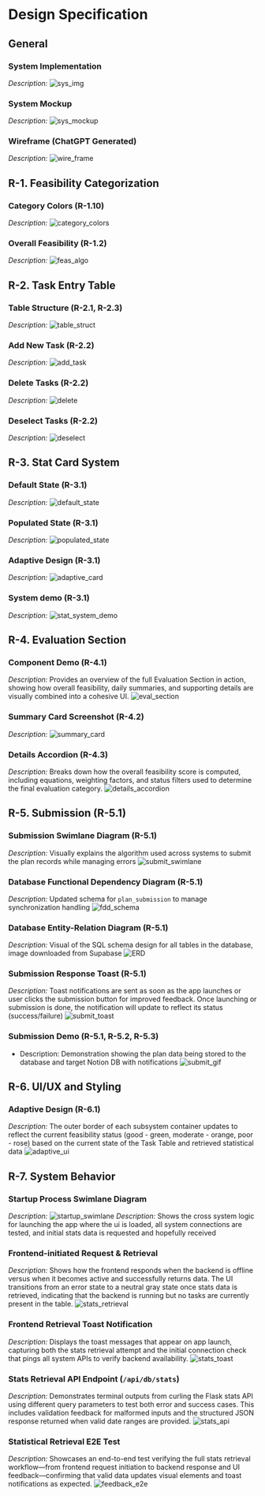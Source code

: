 # Design Specification

## General
### System Implementation
_Description:_ 
![sys_img](https://github.com/user-attachments/assets/e51df439-18e9-4a12-9e28-2dafd4680bbd)

### System Mockup
_Description:_ 
![sys_mockup](https://github.com/user-attachments/assets/c2764c9d-7343-4896-9c93-38e93a42dbbd)

### Wireframe (ChatGPT Generated)
_Description:_ 
![wire_frame](https://github.com/user-attachments/assets/e3c29276-e320-4ce3-b47d-7ec9d0fdc9e8)


## R-1. Feasibility Categorization
###  Category Colors (R-1.10)
_Description:_ 
![category_colors](https://github.com/user-attachments/assets/841d9234-aec4-4563-adfd-9bb6d9592245)

### Overall Feasibility (R-1.2)
_Description:_ 
![feas_algo]()


## R-2. Task Entry Table
### Table Structure (R-2.1, R-2.3)
_Description:_ 
![table_struct](https://github.com/user-attachments/assets/03f35ac5-3d4b-4cd0-a318-3e116ff8a3f2)

### Add New Task (R-2.2)
_Description:_ 
![add_task](https://github.com/user-attachments/assets/797681b5-b745-4cd4-b33f-50f6356326e2)

### Delete Tasks (R-2.2)
_Description:_ 
![delete](https://github.com/user-attachments/assets/3ac9f21d-8127-497e-8dd8-5ffc154458c1)

### Deselect Tasks (R-2.2)
_Description:_ 
![deselect](https://github.com/user-attachments/assets/2aa28230-b321-468b-abf2-e292568b422e)


## R-3. Stat Card System
### Default State (R-3.1)
_Description:_ 
![default_state](https://github.com/user-attachments/assets/9efa3a1f-ad64-47f7-9c2b-b2935ec092a0)

### Populated State (R-3.1)
_Description:_ 
![populated_state](https://github.com/user-attachments/assets/c0f22886-612f-4bf6-a314-4350565cd929)

### Adaptive Design (R-3.1)
_Description:_ 
![adaptive_card](https://github.com/user-attachments/assets/f0efacd3-aa43-4b2c-b767-a3947097d36c)

### System demo (R-3.1)
_Description:_ 
![stat_system_demo](https://github.com/user-attachments/assets/bc1c7eea-5a74-406e-872d-557591296ec5)

## R-4. Evaluation Section
### Component Demo (R-4.1)
_Description:_ Provides an overview of the full Evaluation Section in action, showing how overall feasibility, daily summaries, and supporting details are visually combined into a cohesive UI.
![eval_section](https://github.com/user-attachments/assets/be3f6bf4-71e1-4316-b0c0-254570566a1a)

### Summary Card Screenshot (R-4.2)
_Description:_
![summary_card](https://github.com/user-attachments/assets/3f391299-6827-4d44-9f29-3f425b1c4f51)

### Details Accordion (R-4.3)
_Description:_ Breaks down how the overall feasibility score is computed, including equations, weighting factors, and status filters used to determine the final evaluation category.
![details_accordion](https://github.com/user-attachments/assets/7d251851-73c2-4c49-888a-00388da765c7)


## R-5. Submission (R-5.1)
### Submission Swimlane Diagram (R-5.1)
_Description:_ Visually explains the algorithm used across systems to submit the plan records while managing errors
![submit_swimlane](https://github.com/user-attachments/assets/af1c8506-b8b6-4aa8-b8bc-66a486e7e5e2)

### Database Functional Dependency Diagram (R-5.1)
_Description:_ Updated schema for `plan_submission` to manage synchronization handling
![fdd_schema](https://github.com/user-attachments/assets/7859ea2f-b201-4494-9fe5-1e8cd48e95ba)

### Database Entity-Relation Diagram (R-5.1)
_Description:_ Visual of the SQL schema design for all tables in the database, image downloaded from Supabase
![ERD](https://github.com/user-attachments/assets/3a40b385-7ad4-4929-91fb-6de27db65087)

### Submission Response Toast (R-5.1)
_Description:_ Toast notifications are sent as soon as the app launches or user clicks the submission button for improved feedback. Once launching or submission is done, the notification will update to reflect its status (success/failure)
![submit_toast](https://github.com/user-attachments/assets/6df78f6c-7f8e-4c14-b43f-25c8c500fa9e)

### Submission Demo (R-5.1, R-5.2, R-5.3)
- Description: Demonstration showing the plan data being stored to the database and target Notion DB with notifications
![submit_gif](https://github.com/user-attachments/assets/c5f0720c-d734-42c3-827e-fa74ef04c224)

## R-6. UI/UX and Styling
### Adaptive Design (R-6.1)
_Description:_ The outer border of each subsystem container updates to reflect the current feasibility status (good - green, moderate - orange, poor - rose) based on the current state of the Task Table and retrieved statistical data
![adaptive_ui](https://github.com/user-attachments/assets/1b1b515d-7a8a-4050-9cf3-5f7494550ef3)

## R-7. System Behavior
### Startup Process Swimlane Diagram
_Description:_ 
![startup_swimlane](https://github.com/user-attachments/assets/76e31c5a-2130-40e6-b420-51ccab094d43)
_Description:_ Shows the cross system logic for launching the app where the ui is loaded, all system connections are tested, and initial stats data is requested and hopefully received

### Frontend-initiated Request & Retrieval
_Description:_ Shows how the frontend responds when the backend is offline versus when it becomes active and successfully returns data. The UI transitions from an error state to a neutral gray state once stats data is retrieved, indicating that the backend is running but no tasks are currently present in the table.
![stats_retrieval](https://github.com/user-attachments/assets/4a2bbb29-7792-4787-b8f3-12245d907431)

### Frontend Retrieval Toast Notification
_Description:_ Displays the toast messages that appear on app launch, capturing both the stats retrieval attempt and the initial connection check that pings all system APIs to verify backend availability.
![stats_toast](https://github.com/user-attachments/assets/407b4481-fe45-46b3-842d-bae8cc15bf9a)

### Stats Retrieval API Endpoint (`/api/db/stats`)
_Description:_ Demonstrates terminal outputs from curling the Flask stats API using different query parameters to test both error and success cases. This includes validation feedback for malformed inputs and the structured JSON response returned when valid date ranges are provided.
![stats_api](https://github.com/user-attachments/assets/d254eacf-e581-41a1-912b-4644b9f02704)

### Statistical Retrieval E2E Test
_Description:_ Showcases an end-to-end test verifying the full stats retrieval workflow—from frontend request initiation to backend response and UI feedback—confirming that valid data updates visual elements and toast notifications as expected.
![feedback_e2e](https://github.com/user-attachments/assets/708ef933-3a19-484e-90b6-fac08093284f)